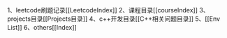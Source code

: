 1、leetcode刷题记录[[LeetcodeIndex]]
2、课程目录[[courseIndex]]
3、projects目录[[Projects目录]]
4、c++开发目录[[C++相关问题目录]]
5、[[Env List]]
6、others[[Index]]